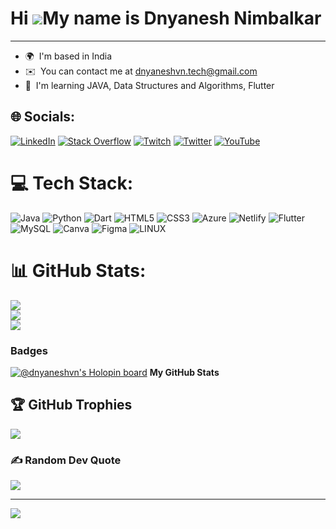Hi ![](https://user-images.githubusercontent.com/18350557/176309783-0785949b-9127-417c-8b55-ab5a4333674e.gif)My name is Dnyanesh Nimbalkar
==========================================================================================================================================

--------------

* 🌍  I'm based in India
* ✉️  You can contact me at [dnyaneshvn.tech@gmail.com](mailto:me@dnyaneshnimbalkar.live)
* 🧠  I'm learning JAVA, Data Structures and Algorithms, Flutter


## 🌐 Socials:
[![LinkedIn](https://img.shields.io/badge/LinkedIn-%230077B5.svg?logo=linkedin&logoColor=white)](https://linkedin.com/in/https://www.linkedin.com/in/dnyaneshnimbalkar/) [![Stack Overflow](https://img.shields.io/badge/-Stackoverflow-FE7A16?logo=stack-overflow&logoColor=white)](https://stackoverflow.com/users/28077594) [![Twitch](https://img.shields.io/badge/Twitch-%239146FF.svg?logo=Twitch&logoColor=white)](https://twitch.tv/dnyanesh_12) [![Twitter](https://img.shields.io/badge/Twitter-%231DA1F2.svg?logo=Twitter&logoColor=white)](https://twitter.com/dnyaneshstwt) [![YouTube](https://img.shields.io/badge/YouTube-%23FF0000.svg?logo=YouTube&logoColor=white)](https://youtube.com/@@DnyaneshNimbalkar) 

# 💻 Tech Stack:
![Java](https://img.shields.io/badge/java-%23ED8B00.svg?style=flat-square&logo=java&logoColor=white) ![Python](https://img.shields.io/badge/python-3670A0?style=flat-square&logo=python&logoColor=ffdd54) ![Dart](https://img.shields.io/badge/dart-%230175C2.svg?style=flat-square&logo=dart&logoColor=white) ![HTML5](https://img.shields.io/badge/html5-%23E34F26.svg?style=flat-square&logo=html5&logoColor=white) ![CSS3](https://img.shields.io/badge/css3-%231572B6.svg?style=flat-square&logo=css3&logoColor=white) ![Azure](https://img.shields.io/badge/azure-%230072C6.svg?style=flat-square&logo=azure-devops&logoColor=white) ![Netlify](https://img.shields.io/badge/netlify-%23000000.svg?style=flat-square&logo=netlify&logoColor=#00C7B7) ![Flutter](https://img.shields.io/badge/Flutter-%2302569B.svg?style=flat-square&logo=Flutter&logoColor=white) ![MySQL](https://img.shields.io/badge/mysql-%2300f.svg?style=flat-square&logo=mysql&logoColor=white) ![Canva](https://img.shields.io/badge/Canva-%2300C4CC.svg?style=flat-square&logo=Canva&logoColor=white) 	![Figma](https://img.shields.io/badge/figma-%23F24E1E.svg?style=flat-square&logo=figma&logoColor=white) ![LINUX](https://img.shields.io/badge/Linux-FCC624?style=flat-square&logo=linux&logoColor=black)
# 📊 GitHub Stats:
![](https://github-readme-stats.vercel.app/api?username=dnyaneshvn&theme=dark&hide_border=false&include_all_commits=false&count_private=false)<br/>
![](https://github-readme-streak-stats.herokuapp.com/?user=dnyaneshvn&theme=dark&hide_border=false)<br/>
![](https://github-readme-stats.vercel.app/api/top-langs/?username=dnyaneshvn&theme=dark&hide_border=false&include_all_commits=false&count_private=false&layout=compact)

### Badges
[![@dnyaneshvn's Holopin board](https://holopin.me/dnyaneshvn)](https://holopin.io/@dnyaneshvn)
<b>My GitHub Stats</b>

## 🏆 GitHub Trophies
![](https://github-profile-trophy.vercel.app/?username=dnyaneshvn&theme=radical&no-frame=false&no-bg=true&margin-w=4)

### ✍️ Random Dev Quote
![](https://quotes-github-readme.vercel.app/api?type=horizontal&theme=radical)

---
[![](https://visitcount.itsvg.in/api?id=dnyaneshvn&icon=2&color=12)](https://visitcount.itsvg.in)
